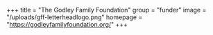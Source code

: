 +++
title = "The Godley Family Foundation"
group = "funder"
image = "/uploads/gff-letterheadlogo.png"
homepage = "https://godleyfamilyfoundation.org/"
+++
